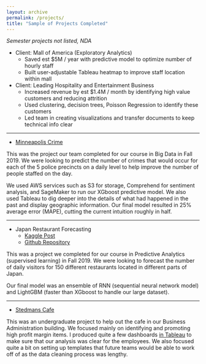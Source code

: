 ```yaml
---
layout: archive
permalink: /projects/
title: "Sample of Projects Completed"
---
```


*Semester projects not listed, NDA*
- Client: Mall of America (Exploratory Analytics)
  - Saved est $5M / year with predictive model to optimize number of hourly staff
  - Built user-adjustable Tableau heatmap to improve staff location within mall
- Client: Leading Hospitality and Entertainment Business
  - Increased revenue by est $1.4M / month by identifying high value customers and reducing attrition
  - Used clustering, decision trees, Poisson Regression to identify these customers
  - Led team in creating visualizations and transfer documents to keep technical info clear

---

- [Minneapolis Crime](https://github.umn.edu/bhatt339/TrendsMarketplace-Team15)


This was the project our team completed for our course in Big Data in Fall 2019. We were looking to predict the number of crimes that would occur for each of the 5 police precincts on a daily level to help improve the number of people staffed on the day.

We used AWS services such as S3 for storage, Comprehend for sentiment analysis, and SageMaker to run our XGboost predictive model. We also used Tableau to dig deeper into the details of what had happened in the past and display geographic information. Our final model resulted in 25% average error (MAPE), cutting the current intuition roughly in half.

---

- Japan Restaurant Forecasting
  - [Kaggle Post](https://www.kaggle.com/sammusch/kernel4ddef32243)
  - [Github Repository](https://github.com/SamMusch/Predictive-Project-Time-Series)

This was a project we completed for our course in Predictive Analytics (supervised learning) in Fall 2019. We were looking to forecast the number of daily visitors for 150 different restaurants located in different parts of Japan.

Our final model was an ensemble of RNN (sequential neural network model) and LightGBM (faster than XGboost to handle our large dataset).

---

- [Stedmans Cafe](https://github.com/SamMusch/Stedmans)


This was an undergraduate project to help out the cafe in our Business Administration building. We focused mainly on identifying and promoting high profit margin items. I produced quite a few dashboards [in Tableau](https://github.com/SamMusch/Stedmans/tree/master/Tableau%20Workbooks) to make sure that our analysis was clear for the employees. We also focused quite a bit on setting up templates that future teams would be able to work off of as the data cleaning process was lengthy.
